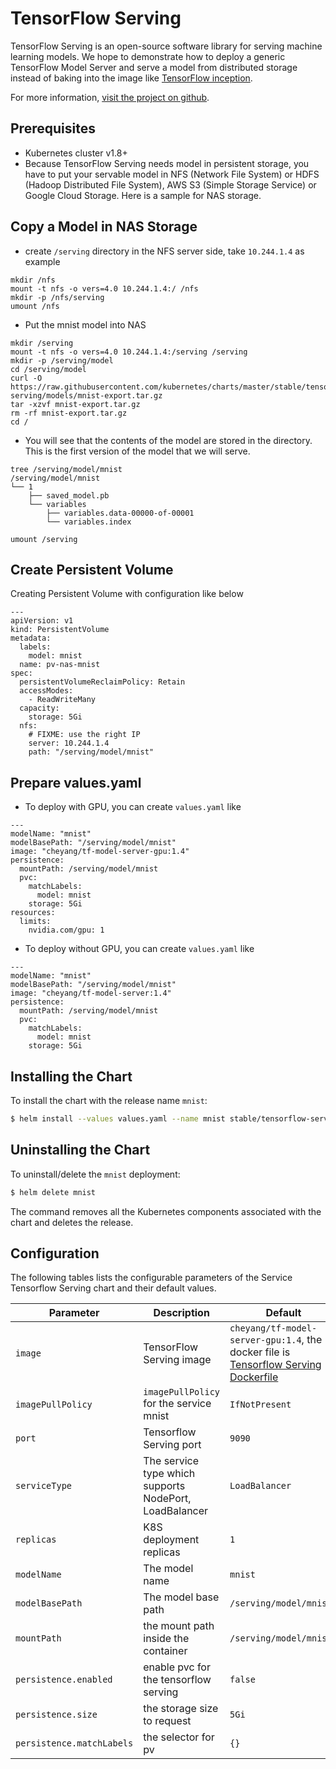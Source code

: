 # TensorFlow Serving

TensorFlow Serving is an open-source software library for serving machine learning models. We hope to demonstrate how to deploy a generic TensorFlow Model Server and serve a model from distributed storage instead of baking into the image like [TensorFlow inception](../../incubator/tensorflow-inception/README.md). 

For more information,
[visit the project on github](https://github.com/tensorflow/serving).

## Prerequisites

- Kubernetes cluster v1.8+ 
- Because TensorFlow Serving needs model in persistent storage, you have to put your servable model in  NFS (Network File System) or
HDFS (Hadoop Distributed File System), AWS S3 (Simple Storage Service) or Google Cloud Storage. Here is a sample for NAS storage.


## Copy a Model in NAS Storage


*  create `/serving` directory in the NFS server side, take `10.244.1.4` as example

```
mkdir /nfs
mount -t nfs -o vers=4.0 10.244.1.4:/ /nfs
mkdir -p /nfs/serving
umount /nfs
```

* Put the mnist model into NAS

```
mkdir /serving
mount -t nfs -o vers=4.0 10.244.1.4:/serving /serving
mkdir -p /serving/model
cd /serving/model
curl -O https://raw.githubusercontent.com/kubernetes/charts/master/stable/tensorflow-serving/models/mnist-export.tar.gz
tar -xzvf mnist-export.tar.gz
rm -rf mnist-export.tar.gz
cd /
```

* You will see that the contents of the model are stored in the  directory. This is the first version of the model that we will serve.

```
tree /serving/model/mnist
/serving/model/mnist
└── 1
    ├── saved_model.pb
    └── variables
        ├── variables.data-00000-of-00001
        └── variables.index

umount /serving
```

## Create Persistent Volume

Creating Persistent Volume with configuration like below

```
--- 
apiVersion: v1
kind: PersistentVolume
metadata: 
  labels: 
    model: mnist
  name: pv-nas-mnist
spec:
  persistentVolumeReclaimPolicy: Retain
  accessModes: 
    - ReadWriteMany
  capacity: 
    storage: 5Gi
  nfs:
  	# FIXME: use the right IP
    server: 10.244.1.4
    path: "/serving/model/mnist"
```

## Prepare values.yaml

* To deploy with GPU, you can create `values.yaml` like

```
---
modelName: "mnist"
modelBasePath: "/serving/model/mnist"
image: "cheyang/tf-model-server-gpu:1.4"
persistence: 
  mountPath: /serving/model/mnist
  pvc: 
    matchLabels: 
      model: mnist
    storage: 5Gi
resources:
  limits:
    nvidia.com/gpu: 1
```

* To deploy without GPU, you can create `values.yaml` like 

```
---
modelName: "mnist"
modelBasePath: "/serving/model/mnist"
image: "cheyang/tf-model-server:1.4"
persistence: 
  mountPath: /serving/model/mnist
  pvc: 
    matchLabels: 
      model: mnist
    storage: 5Gi
```

## Installing the Chart

To install the chart with the release name `mnist`:

```bash
$ helm install --values values.yaml --name mnist stable/tensorflow-serving
```

## Uninstalling the Chart

To uninstall/delete the `mnist` deployment:

```bash
$ helm delete mnist
```

The command removes all the Kubernetes components associated with the chart and
deletes the release.

## Configuration

The following tables lists the configurable parameters of the Service Tensorflow Serving
chart and their default values.

| Parameter | Description | Default |
|-----------|-------------|---------|
| `image` | TensorFlow Serving image | `cheyang/tf-model-server-gpu:1.4`, the docker file is [Tensorflow Serving Dockerfile](https://github.com/kubeflow/kubeflow/tree/master/components/k8s-model-server/images) |
| `imagePullPolicy` | `imagePullPolicy` for the service mnist | `IfNotPresent` |
| `port` | Tensorflow Serving port | `9090` |
| `serviceType` | The service type which supports NodePort, LoadBalancer | `LoadBalancer` |
|`replicas`| K8S deployment replicas | `1` |
|`modelName`|  The model name | `mnist`|
|`modelBasePath`| The model base path | `/serving/model/mnist"` |
|`mountPath`| the mount path inside the container | `/serving/model/mnist` |
|`persistence.enabled` | enable pvc for the tensorflow serving | `false` |
|`persistence.size`| the storage size to request | `5Gi` |
|`persistence.matchLabels`| the selector for pv | `{}` |



